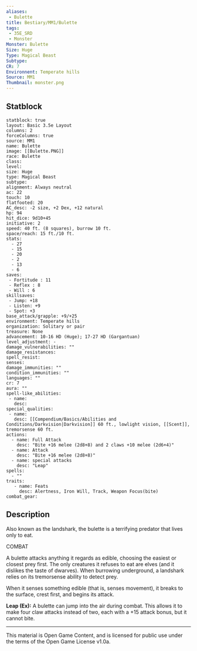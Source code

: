 ```yaml
---
aliases:
 - Bulette
title: Bestiary/MM1/Bulette
tags: 
 - 35E_SRD
 - Monster
Monster: Bulette
Size: Huge
Type: Magical Beast
Subtype: 
CR: 7
Environnent: Temperate hills
Source: MM1
Thumbnail: monster.png
---
```


## Statblock

```statblock
statblock: true
layout: Basic 3.5e Layout
columns: 2
forceColumns: true
source: MM1 
name: Bulette
image: [[Bulette.PNG]]
race: Bulette
class: 
level: 
size: Huge
type: Magical Beast
subtype: 
alignment: Always neutral
ac: 22
touch: 10
flatfooted: 20
AC_desc: -2 size, +2 Dex, +12 natural
hp: 94
hit_dice: 9d10+45
initiative: 2
speed: 40 ft. (8 squares), burrow 10 ft.
space/reach: 15 ft./10 ft.
stats:
  - 27
  - 15
  - 20
  - 2
  - 13
  - 6
saves:
 - Fortitude : 11
 - Reflex : 8
 - Will : 6
skillsaves:
 - Jump: +18
 - Listen: +9
 - Spot: +3
base_attack/grapple: +9/+25
environment: Temperate hills
organization: Solitary or pair
treasure: None
advancement: 10-16 HD (Huge); 17-27 HD (Gargantuan)
level_adjustment: -
damage_vulnerabilities: ""
damage_resistances: 
spell_resist: 
senses: 
damage_immunities: ""
condition_immunities: ""
languages: ""
cr: 7
aura: ""
spell-like_abilities:
 - name: 
   desc: 
special_qualities:
 - name:
   desc: [[Compendium/Basics/Abilities and Conditions/Darkvision|Darkvision]] 60 ft., lowlight vision, [[Scent]], tremorsense 60 ft.
actions:
  - name: Full Attack
    desc: "Bite +16 melee (2d8+8) and 2 claws +10 melee (2d6+4)"
  - name: Attack
    desc: "Bite +16 melee (2d8+8)"
  - name: special attacks
    desc: "Leap"
spells:
  - ""
traits:
   - name: Feats
     desc: Alertness, Iron Will, Track, Weapon Focus(bite)
combat_gear:  
```

## Description



Also known as the landshark, the bulette is a terrifying predator that lives only to eat.

COMBAT

A bulette attacks anything it regards as edible, choosing the easiest or closest prey first. The only creatures it refuses to eat are elves (and it dislikes the taste of dwarves). When burrowing underground, a landshark relies on its tremorsense ability to detect prey.

When it senses something edible (that is, senses movement), it breaks to the surface, crest first, and begins its attack.


**Leap (Ex):** A bulette can jump into the air during combat. This allows it to make four claw attacks instead of two, each with a +15 attack bonus, but it cannot bite.

---

This material is Open Game Content, and is licensed for public use under the terms of the Open Game License v1.0a.
